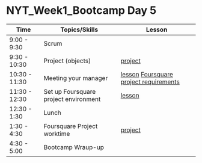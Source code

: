 # NYT_Week1_Bootcamp Day 5

| Time | Topics/Skills|Lesson| 
|--------|-----|----|
| 9:00 - 9:30| Scrum| |
| 9:30 - 10:30| Project (objects) | [project](https://github.com/ScriptEdcurriculum/curriculum2015/tree/master/units/14-javascript2_2/sessions/3-project-aroundTheWorld)|
| 10:30 - 11:30| Meeting your manager | [lesson](https://docs.google.com/presentation/d/1NzyRvResEWPhskRFcbbNDhwDmL-xZsdubbKQy1o7qEQ/edit#slide=id.g11280e4b68_0_70) [Foursquare project requirements](https://docs.google.com/document/d/1xRQh0tyAGp6fAUwm2e58gcb1qfor_7h-B5JMcFuEPoE/edit) |
| 11:30 - 12:30| Set up Foursquare project environment | [lesson](https://github.com/ScriptEdcurriculum/curriculum2015/blob/master/unitsYear2/4a-foursquareAPI/doNow.md) |
| 12:30 - 1:30| Lunch | |
| 1:30 - 4:30| Foursquare Project worktime| [project](https://github.com/ScriptEdcurriculum/curriculum2015/tree/master/unitsYear2/4a-foursquareAPI)|
| 4:30 - 5:00| Bootcamp Wraup-up| |